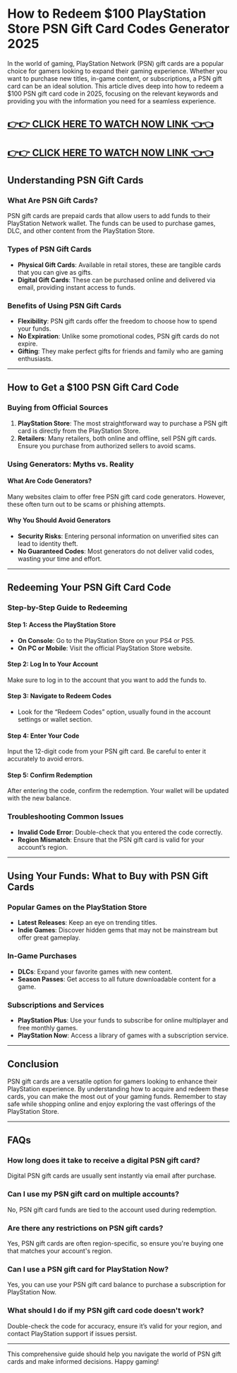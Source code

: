 # How to Redeem $100 PlayStation Store PSN Gift Card Codes Generator 2025

In the world of gaming, PlayStation Network (PSN) gift cards are a popular choice for gamers looking to expand their gaming experience. Whether you want to purchase new titles, in-game content, or subscriptions, a PSN gift card can be an ideal solution. This article dives deep into how to redeem a $100 PSN gift card code in 2025, focusing on the relevant keywords and providing you with the information you need for a seamless experience.

[👉👉 CLICK HERE TO WATCH NOW LINK 👈👈](https://appbitly.com/TRZuP)
-
[👉👉 CLICK HERE TO WATCH NOW LINK 👈👈](https://appbitly.com/TRZuP)
-


## Understanding PSN Gift Cards

### What Are PSN Gift Cards?

PSN gift cards are prepaid cards that allow users to add funds to their PlayStation Network wallet. The funds can be used to purchase games, DLC, and other content from the PlayStation Store. 

### Types of PSN Gift Cards

- **Physical Gift Cards**: Available in retail stores, these are tangible cards that you can give as gifts.
- **Digital Gift Cards**: These can be purchased online and delivered via email, providing instant access to funds.

### Benefits of Using PSN Gift Cards

- **Flexibility**: PSN gift cards offer the freedom to choose how to spend your funds.
- **No Expiration**: Unlike some promotional codes, PSN gift cards do not expire.
- **Gifting**: They make perfect gifts for friends and family who are gaming enthusiasts.

---

## How to Get a $100 PSN Gift Card Code

### Buying from Official Sources

1. **PlayStation Store**: The most straightforward way to purchase a PSN gift card is directly from the PlayStation Store.
2. **Retailers**: Many retailers, both online and offline, sell PSN gift cards. Ensure you purchase from authorized sellers to avoid scams.

### Using Generators: Myths vs. Reality

#### What Are Code Generators?

Many websites claim to offer free PSN gift card code generators. However, these often turn out to be scams or phishing attempts.

#### Why You Should Avoid Generators

- **Security Risks**: Entering personal information on unverified sites can lead to identity theft.
- **No Guaranteed Codes**: Most generators do not deliver valid codes, wasting your time and effort.

---

## Redeeming Your PSN Gift Card Code

### Step-by-Step Guide to Redeeming

#### Step 1: Access the PlayStation Store

- **On Console**: Go to the PlayStation Store on your PS4 or PS5.
- **On PC or Mobile**: Visit the official PlayStation Store website.

#### Step 2: Log In to Your Account

Make sure to log in to the account that you want to add the funds to.

#### Step 3: Navigate to Redeem Codes

- Look for the “Redeem Codes” option, usually found in the account settings or wallet section.

#### Step 4: Enter Your Code

Input the 12-digit code from your PSN gift card. Be careful to enter it accurately to avoid errors.

#### Step 5: Confirm Redemption

After entering the code, confirm the redemption. Your wallet will be updated with the new balance.

### Troubleshooting Common Issues

- **Invalid Code Error**: Double-check that you entered the code correctly. 
- **Region Mismatch**: Ensure that the PSN gift card is valid for your account’s region.

---

## Using Your Funds: What to Buy with PSN Gift Cards

### Popular Games on the PlayStation Store

- **Latest Releases**: Keep an eye on trending titles.
- **Indie Games**: Discover hidden gems that may not be mainstream but offer great gameplay.

### In-Game Purchases

- **DLCs**: Expand your favorite games with new content.
- **Season Passes**: Get access to all future downloadable content for a game.

### Subscriptions and Services

- **PlayStation Plus**: Use your funds to subscribe for online multiplayer and free monthly games.
- **PlayStation Now**: Access a library of games with a subscription service.

---

## Conclusion

PSN gift cards are a versatile option for gamers looking to enhance their PlayStation experience. By understanding how to acquire and redeem these cards, you can make the most out of your gaming funds. Remember to stay safe while shopping online and enjoy exploring the vast offerings of the PlayStation Store.

---

## FAQs

### How long does it take to receive a digital PSN gift card?

Digital PSN gift cards are usually sent instantly via email after purchase.

### Can I use my PSN gift card on multiple accounts?

No, PSN gift card funds are tied to the account used during redemption.

### Are there any restrictions on PSN gift cards?

Yes, PSN gift cards are often region-specific, so ensure you're buying one that matches your account's region.

### Can I use a PSN gift card for PlayStation Now?

Yes, you can use your PSN gift card balance to purchase a subscription for PlayStation Now.

### What should I do if my PSN gift card code doesn't work?

Double-check the code for accuracy, ensure it’s valid for your region, and contact PlayStation support if issues persist. 

---

This comprehensive guide should help you navigate the world of PSN gift cards and make informed decisions. Happy gaming!
